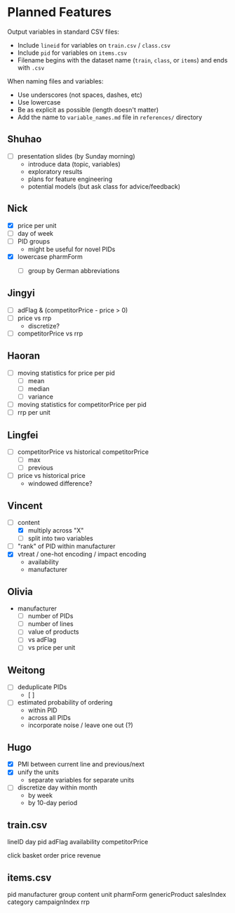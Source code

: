 # Planned Features

Output variables in standard CSV files:
  * Include `lineid` for variables on `train.csv` / `class.csv`
  * Include `pid` for variables on `items.csv`
  * Filename begins with the dataset name (`train`, `class`, or `items`) and
    ends with `.csv`

When naming files and variables:
  * Use underscores (not spaces, dashes, etc)
  * Use lowercase
  * Be as explicit as possible (length doesn't matter)
  * Add the name to `variable_names.md` file in `references/` directory

## Shuhao
* [ ] presentation slides (by Sunday morning)
  * introduce data (topic, variables)
  * exploratory results
  * plans for feature engineering
  * potential models (but ask class for advice/feedback)

## Nick
* [x] price per unit
* [ ] day of week
* [ ] PID groups
  + might be useful for novel PIDs
* [x] lowercase pharmForm
  * [ ] group by German abbreviations


## Jingyi
* [ ] adFlag & (competitorPrice - price > 0)
* [ ] price vs rrp
  * discretize?
* [ ] competitorPrice vs rrp

## Haoran
* [ ] moving statistics for price per pid
  * [ ] mean
  * [ ] median
  * [ ] variance
* [ ] moving statistics for competitorPrice per pid
* [ ] rrp per unit

## Lingfei
* [ ] competitorPrice vs historical competitorPrice
  * [ ] max
  * [ ] previous
* [ ] price vs historical price
  * windowed difference?

## Vincent
* [ ] content
  * [x] multiply across "X"
  * [ ] split into two variables
* [ ] "rank" of PID within manufacturer
* [x] vtreat / one-hot encoding / impact encoding
  * availability
  * manufacturer

## Olivia
* manufacturer
  * [ ] number of PIDs
  * [ ] number of lines
  * [ ] value of products
  * [ ] vs adFlag
  * [ ] vs price per unit

## Weitong
* [ ] deduplicate PIDs
  * [ ] 
* [ ] estimated probability of ordering
  * within PID
  * across all PIDs
  * incorporate noise / leave one out (?)



## Hugo
* [x] PMI between current line and previous/next
* [x] unify the units
  * separate variables for separate units
* [ ] discretize day within month
  * by week
  * by 10-day period

## train.csv
lineID
day
pid
adFlag
availability
competitorPrice

click
basket
order
price
revenue

## items.csv

pid
manufacturer
group
content
unit
pharmForm
genericProduct
salesIndex
category
campaignIndex
rrp
